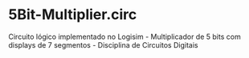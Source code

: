 # 5Bit-Multiplier.circ
Circuito lógico implementado no Logisim - Multiplicador de 5 bits com displays de 7 segmentos - Disciplina de Circuitos Digitais
